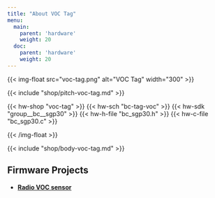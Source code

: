 ```yaml
---
title: "About VOC Tag"
menu:
  main:
    parent: 'hardware'
    weight: 20
  doc:
    parent: 'hardware'
    weight: 20
---
```


{{< img-float src="voc-tag.png" alt="VOC Tag" width="300" >}}

{{< include "shop/pitch-voc-tag.md" >}}

{{< hw-shop "voc-tag" >}}
{{< hw-sch "bc-tag-voc" >}}
{{< hw-sdk "group__bc__sgp30" >}}
{{< hw-h-file "bc_sgp30.h" >}}
{{< hw-c-file "bc_sgp30.c" >}}

{{< /img-float >}}

{{< include "shop/body-voc-tag.md" >}}

## Firmware Projects

* [**Radio VOC sensor**](https://github.com/bigclownlabs/bcf-radio-voc-sensor)
